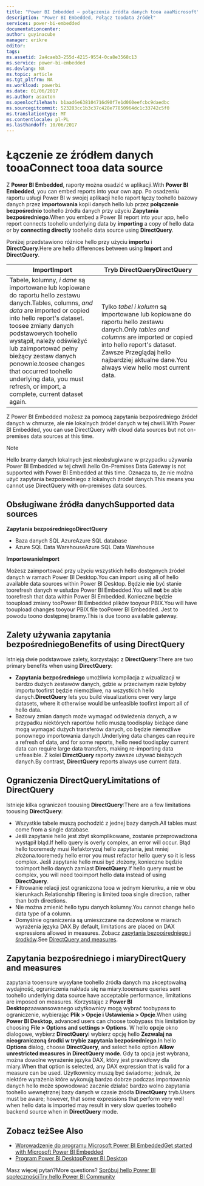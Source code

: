```yaml
---
title: "Power BI Embedded — połączenia źródła danych tooa aaaMicrosoft"
description: "Power BI Embedded, Połącz toodata źródeł"
services: power-bi-embedded
documentationcenter: 
author: guyinacube
manager: erikre
editor: 
tags: 
ms.assetid: 2a4caeb3-255d-4215-9554-0ca8e3568c13
ms.service: power-bi-embedded
ms.devlang: NA
ms.topic: article
ms.tgt_pltfrm: NA
ms.workload: powerbi
ms.date: 01/06/2017
ms.author: asaxton
ms.openlocfilehash: b1aad6e638104716d90f7e1d060eefcbc9daedbc
ms.sourcegitcommit: 523283cc1b3c37c428e77850964dc1c33742c5f0
ms.translationtype: MT
ms.contentlocale: pl-PL
ms.lasthandoff: 10/06/2017
---
```

# <a name="connect-tooa-data-source"></a><span data-ttu-id="35c89-103">Łączenie ze źródłem danych tooa</span><span class="sxs-lookup"><span data-stu-id="35c89-103">Connect tooa data source</span></span>
<span data-ttu-id="35c89-104">Z **Power BI Embedded**, raporty można osadzić w aplikacji.</span><span class="sxs-lookup"><span data-stu-id="35c89-104">With **Power BI Embedded**, you can embed reports into your own app.</span></span> <span data-ttu-id="35c89-105">Po osadzeniu raportu usługi Power BI w swojej aplikacji hello raport łączy toohello bazowy danych przez **importowania** kopii danych hello lub przez **połączenie bezpośrednio** toohello źródła danych przy użyciu  **Zapytania bezpośredniego**.</span><span class="sxs-lookup"><span data-stu-id="35c89-105">When you embed a Power BI report into your app, hello report connects toohello underlying data by **importing** a copy of hello data or by **connecting directly** toohello data source using **DirectQuery**.</span></span>

<span data-ttu-id="35c89-106">Poniżej przedstawiono różnice hello przy użyciu **importu** i **DirectQuery**.</span><span class="sxs-lookup"><span data-stu-id="35c89-106">Here are hello differences between using **Import** and **DirectQuery**.</span></span>

| <span data-ttu-id="35c89-107">Import</span><span class="sxs-lookup"><span data-stu-id="35c89-107">Import</span></span> | <span data-ttu-id="35c89-108">Tryb DirectQuery</span><span class="sxs-lookup"><span data-stu-id="35c89-108">DirectQuery</span></span> |
| --- | --- |
| <span data-ttu-id="35c89-109">Tabele, kolumny, *i dane* są importowane lub kopiowane do raportu hello zestawu danych.</span><span class="sxs-lookup"><span data-stu-id="35c89-109">Tables, columns, *and data* are imported or copied into hello report's dataset.</span></span> <span data-ttu-id="35c89-110">toosee zmiany danych podstawowych toohello wystąpił, należy odświeżyć lub zaimportować pełny bieżący zestaw danych ponownie.</span><span class="sxs-lookup"><span data-stu-id="35c89-110">toosee changes that occurred toohello underlying data, you must refresh, or import, a complete, current dataset again.</span></span> |<span data-ttu-id="35c89-111">Tylko *tabel i kolumn* są importowane lub kopiowane do raportu hello zestawu danych.</span><span class="sxs-lookup"><span data-stu-id="35c89-111">Only *tables and columns* are imported or copied into hello report's dataset.</span></span> <span data-ttu-id="35c89-112">Zawsze Przeglądaj hello najbardziej aktualne dane.</span><span class="sxs-lookup"><span data-stu-id="35c89-112">You always view hello most current data.</span></span> |

<span data-ttu-id="35c89-113">Z Power BI Embedded możesz za pomocą zapytania bezpośredniego źródeł danych w chmurze, ale nie lokalnych źródeł danych w tej chwili.</span><span class="sxs-lookup"><span data-stu-id="35c89-113">With Power BI Embedded, you can use DirectQuery with cloud data sources but not on-premises data sources at this time.</span></span>

> [!NOTE]
> <span data-ttu-id="35c89-114">Hello bramy danych lokalnych jest nieobsługiwane w przypadku używania Power BI Embedded w tej chwili.</span><span class="sxs-lookup"><span data-stu-id="35c89-114">hello On-Premises Data Gateway is not supported with Power BI Embedded at this time.</span></span> <span data-ttu-id="35c89-115">Oznacza to, że nie można użyć zapytania bezpośredniego z lokalnych źródeł danych.</span><span class="sxs-lookup"><span data-stu-id="35c89-115">This means you cannot use DirectQuery with on-premises data sources.</span></span>

## <a name="supported-data-sources"></a><span data-ttu-id="35c89-116">Obsługiwane źródła danych</span><span class="sxs-lookup"><span data-stu-id="35c89-116">Supported data sources</span></span>

<span data-ttu-id="35c89-117">**Zapytania bezpośredniego**</span><span class="sxs-lookup"><span data-stu-id="35c89-117">**DirectQuery**</span></span>
* <span data-ttu-id="35c89-118">Baza danych SQL Azure</span><span class="sxs-lookup"><span data-stu-id="35c89-118">Azure SQL database</span></span>
* <span data-ttu-id="35c89-119">Azure SQL Data Warehouse</span><span class="sxs-lookup"><span data-stu-id="35c89-119">Azure SQL Data Warehouse</span></span>

<span data-ttu-id="35c89-120">**Importowanie**</span><span class="sxs-lookup"><span data-stu-id="35c89-120">**Import**</span></span>

<span data-ttu-id="35c89-121">Możesz zaimportować przy użyciu wszystkich hello dostępnych źródeł danych w ramach Power BI Desktop.</span><span class="sxs-lookup"><span data-stu-id="35c89-121">You can import using all of hello available data sources within Power BI Desktop.</span></span> <span data-ttu-id="35c89-122">Będzie **nie** być stanie toorefresh danych w usłudze Power BI Embedded.</span><span class="sxs-lookup"><span data-stu-id="35c89-122">You will **not** be able toorefresh that data within Power BI Embedded.</span></span> <span data-ttu-id="35c89-123">Konieczne będzie tooupload zmiany tooPower BI Embedded plików tooyour PBIX.</span><span class="sxs-lookup"><span data-stu-id="35c89-123">You will have tooupload changes tooyour PBIX file tooPower BI Embedded.</span></span> <span data-ttu-id="35c89-124">Jest to powodu toono dostępnej bramy.</span><span class="sxs-lookup"><span data-stu-id="35c89-124">This is due toono available gateway.</span></span> 

## <a name="benefits-of-using-directquery"></a><span data-ttu-id="35c89-125">Zalety używania zapytania bezpośredniego</span><span class="sxs-lookup"><span data-stu-id="35c89-125">Benefits of using DirectQuery</span></span>
<span data-ttu-id="35c89-126">Istnieją dwie podstawowe zalety, korzystając z **DirectQuery**:</span><span class="sxs-lookup"><span data-stu-id="35c89-126">There are two primary benefits when using **DirectQuery**:</span></span>

* <span data-ttu-id="35c89-127">**Zapytania bezpośredniego** umożliwia kompilacja z wizualizacji w bardzo dużych zestawów danych, gdzie w przeciwnym razie byłoby importu toofirst będzie niemożliwe, na wszystkich hello danych.</span><span class="sxs-lookup"><span data-stu-id="35c89-127">**DirectQuery** lets you build visualizations over very large datasets, where it otherwise would be unfeasible toofirst import all of hello data.</span></span>
* <span data-ttu-id="35c89-128">Bazowy zmian danych może wymagać odświeżenia danych, a w przypadku niektórych raportów hello muszą toodisplay bieżące dane mogą wymagać dużych transferów danych, co będzie niemożliwe ponownego importowania danych.</span><span class="sxs-lookup"><span data-stu-id="35c89-128">Underlying data changes can require a refresh of data, and for some reports, hello need toodisplay current data can require large data transfers, making re-importing data unfeasible.</span></span> <span data-ttu-id="35c89-129">Z kolei **DirectQuery** raporty zawsze używać bieżących danych.</span><span class="sxs-lookup"><span data-stu-id="35c89-129">By contrast, **DirectQuery** reports always use current data.</span></span>

## <a name="limitations-of-directquery"></a><span data-ttu-id="35c89-130">Ograniczenia DirectQuery</span><span class="sxs-lookup"><span data-stu-id="35c89-130">Limitations of DirectQuery</span></span>
   <span data-ttu-id="35c89-131">Istnieje kilka ograniczeń toousing **DirectQuery**:</span><span class="sxs-lookup"><span data-stu-id="35c89-131">There are a few limitations toousing **DirectQuery**:</span></span>

* <span data-ttu-id="35c89-132">Wszystkie tabele muszą pochodzić z jednej bazy danych.</span><span class="sxs-lookup"><span data-stu-id="35c89-132">All tables must come from a single database.</span></span>
* <span data-ttu-id="35c89-133">Jeśli zapytanie hello jest zbyt skomplikowane, zostanie przeprowadzona wystąpił błąd.</span><span class="sxs-lookup"><span data-stu-id="35c89-133">If hello query is overly complex, an error will occur.</span></span> <span data-ttu-id="35c89-134">Błąd hello tooremedy musi Refaktoryzuj hello zapytania, jest mniej złożona.</span><span class="sxs-lookup"><span data-stu-id="35c89-134">tooremedy hello error you must refactor hello query so it is less complex.</span></span> <span data-ttu-id="35c89-135">Jeśli zapytanie hello musi być złożony, konieczne będzie tooimport hello danych zamiast **DirectQuery**.</span><span class="sxs-lookup"><span data-stu-id="35c89-135">If hello query must be complex, you will need tooimport hello data instead of using **DirectQuery**.</span></span>
* <span data-ttu-id="35c89-136">Filtrowanie relacji jest ograniczona tooa w jednym kierunku, a nie w obu kierunkach.</span><span class="sxs-lookup"><span data-stu-id="35c89-136">Relationship filtering is limited tooa single direction, rather than both directions.</span></span>
* <span data-ttu-id="35c89-137">Nie można zmienić hello typu danych kolumny.</span><span class="sxs-lookup"><span data-stu-id="35c89-137">You cannot change hello data type of a column.</span></span>
* <span data-ttu-id="35c89-138">Domyślnie ograniczenia są umieszczane na dozwolone w miarach wyrażenia języka DAX.</span><span class="sxs-lookup"><span data-stu-id="35c89-138">By default, limitations are placed on DAX expressions allowed in measures.</span></span> <span data-ttu-id="35c89-139">Zobacz [zapytania bezpośredniego i środków](#measures).</span><span class="sxs-lookup"><span data-stu-id="35c89-139">See [DirectQuery and measures](#measures).</span></span>

<a name="measures"/>

## <a name="directquery-and-measures"></a><span data-ttu-id="35c89-140">Zapytania bezpośredniego i miary</span><span class="sxs-lookup"><span data-stu-id="35c89-140">DirectQuery and measures</span></span>
<span data-ttu-id="35c89-141">zapytania tooensure wysyłane toohello źródła danych ma akceptowalną wydajność, ograniczenia nakłada się na miary.</span><span class="sxs-lookup"><span data-stu-id="35c89-141">tooensure queries sent toohello underlying data source have acceptable performance, limitations are imposed on measures.</span></span> <span data-ttu-id="35c89-142">Korzystając z **Power BI Desktop**zaawansowanego użytkownicy mogą wybrać toobypass to ograniczenie, wybierając **Plik > Opcje i Ustawienia > Opcje**.</span><span class="sxs-lookup"><span data-stu-id="35c89-142">When using **Power BI Desktop**, advanced users can choose toobypass this limitation by choosing **File > Options and settings > Options**.</span></span> <span data-ttu-id="35c89-143">W hello **opcje** okno dialogowe, wybierz **DirectQuery**i wybierz opcję hello **Zezwalaj na nieograniczoną środki w trybie zapytania bezpośredniego**.</span><span class="sxs-lookup"><span data-stu-id="35c89-143">In hello **Options** dialog, choose **DirectQuery**, and select hello option **Allow unrestricted measures in DirectQuery mode**.</span></span> <span data-ttu-id="35c89-144">Gdy ta opcja jest wybrana, można dowolne wyrażenie języka DAX, który jest prawidłowy dla miary.</span><span class="sxs-lookup"><span data-stu-id="35c89-144">When that option is selected, any DAX expression that is valid for a measure can be used.</span></span> <span data-ttu-id="35c89-145">Użytkownicy muszą być świadome; jednak, że niektóre wyrażenia które wykonują bardzo dobrze podczas importowania danych hello może spowodować zacznie działać bardzo wolno zapytania toohello wewnętrznej bazy danych w czasie źródła **DirectQuery** tryb.</span><span class="sxs-lookup"><span data-stu-id="35c89-145">Users must be aware; however, that some expressions that perform very well when hello data is imported may result in very slow queries toohello backend source when in **DirectQuery** mode.</span></span> 

## <a name="see-also"></a><span data-ttu-id="35c89-146">Zobacz też</span><span class="sxs-lookup"><span data-stu-id="35c89-146">See Also</span></span>
* [<span data-ttu-id="35c89-147">Wprowadzenie do programu Microsoft Power BI Embedded</span><span class="sxs-lookup"><span data-stu-id="35c89-147">Get started with Microsoft Power BI Embedded</span></span>](power-bi-embedded-get-started.md)
* [<span data-ttu-id="35c89-148">Program Power BI Desktop</span><span class="sxs-lookup"><span data-stu-id="35c89-148">Power BI Desktop</span></span>](https://powerbi.microsoft.com/documentation/powerbi-desktop-get-the-desktop/)

<span data-ttu-id="35c89-149">Masz więcej pytań?</span><span class="sxs-lookup"><span data-stu-id="35c89-149">More questions?</span></span> [<span data-ttu-id="35c89-150">Spróbuj hello Power BI społeczności</span><span class="sxs-lookup"><span data-stu-id="35c89-150">Try hello Power BI Community</span></span>](http://community.powerbi.com/)

